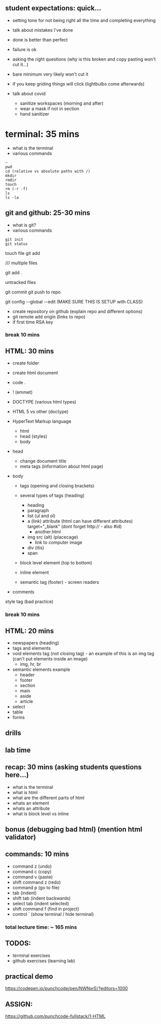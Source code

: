 ## student expectations: quick...
- setting tone for not being right all the time and completing everything
- talk about mistakes I've done
- done is better than perfect
- failure is ok
- asking the right questions (why is this broken and copy pasting won't cut it...)
- bare minimum very likely won't cut it
- if you keep griding things will click (lightbulbs come afterwards)

- talk about covid
    - sanitize workspaces (morning and after)
    - wear a mask if not in section
    - hand sanitizer

# terminal: 35 mins

- what is the terminal
- various commands
```
~
pwd
cd (relative vs absolute paths with /)
mkdir
rmdir
touch
rm (-r -f)
ls
ls -la
```

## git and github: 25-30 mins
- what is git?
- various commands
```
git init
git status
```
touch file
git add <filename>

/// multiple files

git add .

untracked files

git commit
git push to repo

git config --global --edit (MAKE SURE THIS IS SETUP with CLASS)

- create repository on github (explain repo and different options)
- git remote add origin (links to repo)
- if first time RSA key

### break 10 mins

## HTML: 30 mins
- create folder
- create html document
- code .

- ! (emmet)
- DOCTYPE (various html types)
- HTML 5 vs other (doctype)
- HyperText Markup language
    - html
    - head (styles)
    - body
- head
    - change document title
    - meta tags (information about html page)
- body
    - tags (opening and closing brackets)
    - several types of tags (heading)
        - heading
        - paragraph
        - list (ul and ol)
        - a (link) attribute (html can have different attributes) target="_blank" (dont forget http:// - also #id)
            - another.html
        - img src (alt) (placecage)
            - link to computer image
        - div (itis)
        - span
    - block level element (top to bottom)
    - inline element

    - semantic tag (footer) - screen readers

- comments <!-- comment -->

style tag (bad practice)

### break 10 mins

## HTML: 20 mins
- newspapers (heading)
- tags and elements
- void elements tag (not closing tag) - an example of this is an img tag (can't put elements inside an image)
    - img, hr, br
- semantic elements example
    - header
    - footer
    - section
    - main
    - aside
    - article
- select
- table
- forms


## drills
## lab time

## recap: 30 mins (asking students questions here...)
- what is the terminal
- what is html
- what are the different parts of html
- whats an element
- whats an attribute
- what is block level vs inline

## bonus (debugging bad html) (mention html validator)

## commands: 10 mins
- command z (undo)
- command c (copy)
- command v (paste)
- shift command z (redo)
- command p (go to file)
- tab (indent)
- shift tab (indent backwards)
- select tab (indent selected)
- shift command f (find in project)
- control ` (show terminal / hide terminal)


### total lecture time: ~ 165 mins


## TODOS:
- terminal exercises
- github exercises (learning lab)

## practical demo
https://codepen.io/punchcode/pen/NWNxrEr?editors=1000

## ASSIGN:
https://github.com/punchcode-fullstack/1-HTML